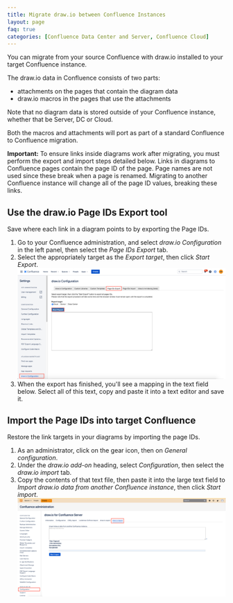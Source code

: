 ```yaml
---
title: Migrate draw.io between Confluence Instances
layout: page
faq: true
categories: [Confluence Data Center and Server, Confluence Cloud]
---
```


You can migrate from your source Confluence with draw.io installed to your target Confluence instance.

The draw.io data in Confluence consists of two parts:
* attachments on the pages that contain the diagram data
* draw.io macros in the pages that use the attachments

Note that no diagram data is stored outside of your Confluence instance, whether that be Server, DC or Cloud.

Both the macros and attachments will port as part of a standard Confluence to Confluence migration.

**Important:** To ensure links inside diagrams work after migrating, you must perform the export and import steps detailed below. Links in diagrams to Confluence pages contain the page ID of the page. Page names are not used since these break when a page is renamed. Migrating to another Confluence instance will change all of the page ID values, breaking these links.

## Use the draw.io Page IDs Export tool

Save where each link in a diagram points to by exporting the Page IDs.

1. Go to your Confluence administration, and select _draw.io Configuration_ in the left panel, then select the _Page IDs Export_ tab.
2. Select the appropriately target as the _Export target_, then click _Start Export_.
<br /><img src="/assets/img/blog/page-ids-export-confluence-cloud.png" style="max-width:100%;height:auto;" alt="To make sure links in diagrams continue to work, export the page IDs from Confluence to correctly migrate">
3. When the export has finished, you'll see a mapping in the text field below. Select all of this text, copy and paste it into a text editor and save it.

## Import the Page IDs into target Confluence

Restore the link targets in your diagrams by importing the page IDs.

1. As an administrator, click on the gear icon, then on _General configuration_.
2. Under the _draw.io add-on_ heading, select _Configuration_, then select the _draw.io import_ tab.
3. Copy the contents of that text file, then paste it into the large text field to _Import draw.io data from another Confluence instance_, then click _Start import_.
<br /><img src="/assets/img/blog/import-drawio-data-confluence-server.png" style="max-width:100%;height:auto;" alt="Import draw.io diagram data from another Confluence instance">